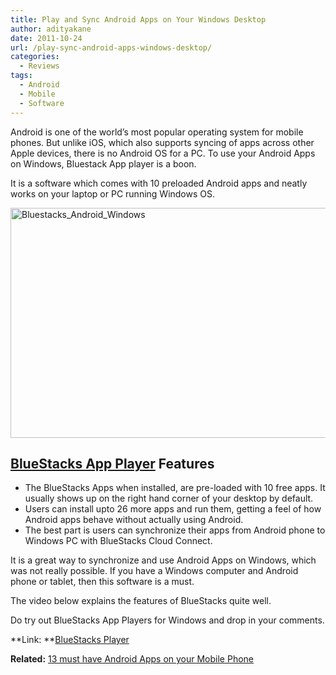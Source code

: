 ```yaml
---
title: Play and Sync Android Apps on Your Windows Desktop
author: adityakane
date: 2011-10-24
url: /play-sync-android-apps-windows-desktop/
categories:
  - Reviews
tags:
  - Android
  - Mobile
  - Software
---
```

Android is one of the world’s most popular operating system for mobile phones. But unlike iOS, which also supports syncing of apps across other Apple devices, there is no Android OS for a PC. To use your Android Apps on Windows, Bluestack App player is a boon.

It is a software which comes with 10 preloaded Android apps and neatly works on your laptop or PC running Windows OS.

[<img class="wp-image-50677" style="padding-left: 0px;padding-right: 0px;padding-top: 0px;border: 0px" src="http://cdn.devilsworkshop.org/files/2011/10/Bluestacks_Android_Windows_thumb.png" alt="Bluestacks_Android_Windows" width="570" height="368" border="0" />][1]

## <a href="http://bluestacks.com/download.html" onclick="_gaq.push(['_trackEvent', 'outbound-article', 'http://bluestacks.com/download.html', 'BlueStacks App Player']);" >BlueStacks App Player</a> Features

  * The BlueStacks Apps when installed, are pre-loaded with 10 free apps. It usually shows up on the right hand corner of your desktop by default.
  * Users can install upto 26 more apps and run them, getting a feel of how Android apps behave without actually using Android.
  * The best part is users can synchronize their apps from Android phone to Windows PC with BlueStacks Cloud Connect.

It is a great way to synchronize and use Android Apps on Windows, which was not really possible. If you have a Windows computer and Android phone or tablet, then this software is a must.

The video below explains the features of BlueStacks quite well.

Do try out BlueStacks App Players for Windows and drop in your comments.

**Link: **<a href="http://bluestacks.com/download.html" onclick="_gaq.push(['_trackEvent', 'outbound-article', 'http://bluestacks.com/download.html', 'BlueStacks Player']);" >BlueStacks Player</a>

**Related:** [13 must have Android Apps on your Mobile Phone][2]

 [1]: http://cdn.devilsworkshop.org/files/2011/10/Bluestacks_Android_Windows.png
 [2]: http://devilsworkshop.org/top-13-must-have-android-apps-on-your-phone/
